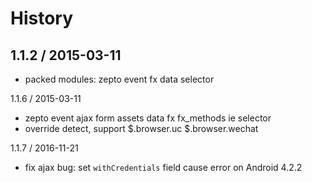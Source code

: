 History
==========

1.1.2 / 2015-03-11
------------------

* packed modules: zepto event fx data selector


1.1.6 / 2015-03-11

* zepto event ajax form assets data fx fx_methods ie selector
* override detect, support $.browser.uc $.browser.wechat

1.1.7 / 2016-11-21

* fix ajax bug: set `withCredentials` field cause error on Android 4.2.2